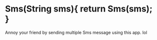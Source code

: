 # Sms(String sms){ return Sms(sms); }
Annoy your friend by sending multiple Sms message 
using this app. lol


